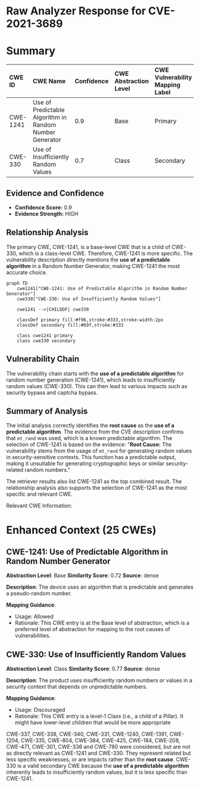 # Raw Analyzer Response for CVE-2021-3689

# Summary
| CWE ID  | CWE Name                                                     | Confidence | CWE Abstraction Level | CWE Vulnerability Mapping Label | CWE-Vulnerability Mapping Notes |
| :------- | :----------------------------------------------------------- | :--------- | :---------------------- | :------------------------------ | :------------------------------ |
| CWE-1241 | Use of Predictable Algorithm in Random Number Generator      | 0.9        | Base                    | Primary                         | Allowed                       |
| CWE-330  | Use of Insufficiently Random Values                          | 0.7        | Class                   | Secondary                       | Discouraged                    |

## Evidence and Confidence

*   **Confidence Score:** 0.9
*   **Evidence Strength:** HIGH

## Relationship Analysis
The primary CWE, CWE-1241, is a base-level CWE that is a child of CWE-330, which is a class-level CWE. Therefore, CWE-1241 is more specific. The vulnerability description directly mentions the **use of a predictable algorithm** in a Random Number Generator, making CWE-1241 the most accurate choice.

```mermaid
graph TD
    cwe1241["CWE-1241: Use of Predictable Algorithm in Random Number Generator"]
    cwe330["CWE-330: Use of Insufficiently Random Values"]
    
    cwe1241 -->|CHILDOF| cwe330
    
    classDef primary fill:#f96,stroke:#333,stroke-width:2px
    classDef secondary fill:#69f,stroke:#333
    
    class cwe1241 primary
    class cwe330 secondary
```

## Vulnerability Chain
The vulnerability chain starts with the **use of a predictable algorithm** for random number generation (CWE-1241), which leads to insufficiently random values (CWE-330). This can then lead to various impacts such as security bypass and captcha bypass.

## Summary of Analysis
The initial analysis correctly identifies the **root cause** as the **use of a predictable algorithm**. The evidence from the CVE description confirms that `mt_rand` was used, which is a known predictable algorithm. The selection of CWE-1241 is based on the evidence: "**Root Cause:** The vulnerability stems from the usage of `mt_rand` for generating random values in security-sensitive contexts. This function has a predictable output, making it unsuitable for generating cryptographic keys or similar security-related random numbers."

The retriever results also list CWE-1241 as the top combined result. The relationship analysis also supports the selection of CWE-1241 as the most specific and relevant CWE.

Relevant CWE Information:

# Enhanced Context (25 CWEs)

## CWE-1241: Use of Predictable Algorithm in Random Number Generator
**Abstraction Level**: Base
**Similarity Score**: 0.72
**Source**: dense

**Description**:
The device uses an algorithm that is predictable and generates a pseudo-random number.

**Mapping Guidance**:
- Usage: Allowed
- Rationale: This CWE entry is at the Base level of abstraction, which is a preferred level of abstraction for mapping to the root causes of vulnerabilities.

## CWE-330: Use of Insufficiently Random Values
**Abstraction Level**: Class
**Similarity Score**: 0.77
**Source**: dense

**Description**:
The product uses insufficiently random numbers or values in a security context that depends on unpredictable numbers.

**Mapping Guidance**:
- Usage: Discouraged
- Rationale: This CWE entry is a level-1 Class (i.e., a child of a Pillar). It might have lower-level children that would be more appropriate

CWE-337, CWE-338, CWE-340, CWE-331, CWE-1240, CWE-1391, CWE-1204, CWE-335, CWE-804, CWE-384, CWE-425, CWE-184, CWE-208, CWE-471, CWE-301, CWE-336 and CWE-780 were considered, but are not as directly relevant as CWE-1241 and CWE-330. They represent related but less specific weaknesses, or are impacts rather than the **root cause**. CWE-330 is a valid secondary CWE because the **use of a predictable algorithm** inherently leads to insufficiently random values, but it is less specific than CWE-1241.